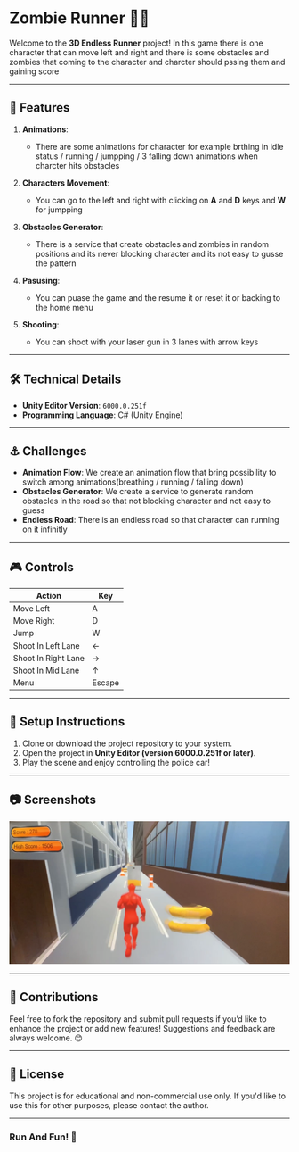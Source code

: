 # Zombie Runner 🦸‍♂️
Welcome to the **3D Endless Runner** project! In this game there is one character that can move left and right and there is some obstacles and zombies that coming to the character and charcter should pssing them and gaining score

---

## 🚀 Features

1. **Animations**:
   - There are some animations for character for example brthing in idle status / running / jumpping / 3 falling down animations when charcter hits obstacles

2. **Characters Movement**:
   - You can go to the left and right with clicking on **A** and **D** keys and **W** for jumpping
 
3. **Obstacles Generator**:
   - There is a service that create obstacles and zombies in random positions and its never blocking character and its not easy to gusse the pattern

4. **Pasusing**:
   - You can puase the game and the resume it or reset it or backing to the home menu
  
4. **Shooting**:
   - You can shoot with your laser gun in 3 lanes with arrow keys
   

---

## 🛠️ Technical Details

- **Unity Editor Version**: `6000.0.251f`
- **Programming Language**: C# (Unity Engine)

---

## ⚓ Challenges

- **Animation Flow**: We create an animation flow that bring possibility to switch among animations(breathing / running / falling down)
- **Obstacles Generator**: We create a service to generate random obstacles in the road so that not blocking character and not easy to guess
- **Endless Road**: There is an endless road so that character can running on it infinitly

---

## 🎮 Controls

| **Action**                | **Key**            |
|---------------------------|--------------------|
| Move Left                 | A                  |
| Move Right                | D                  |
| Jump                      | W                  |
| Shoot In Left Lane        | ←                  |
| Shoot In Right Lane       | →                  |
| Shoot In Mid Lane         | ↑                  |
| Menu                      | Escape             |

---

## 🔧 Setup Instructions

1. Clone or download the project repository to your system.
2. Open the project in **Unity Editor (version 6000.0.251f or later)**.
3. Play the scene and enjoy controlling the police car!

---

## 📷 Screenshots
![Game scene](screenshot.png)

---

## 🤝 Contributions

Feel free to fork the repository and submit pull requests if you’d like to enhance the project or add new features! Suggestions and feedback are always welcome. 😊

---

## 📄 License

This project is for educational and non-commercial use only. If you'd like to use this for other purposes, please contact the author.

---

### Run And Fun! 🚦
